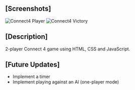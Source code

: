 ## [Screenshots]
![Connect4 Player](https://user-images.githubusercontent.com/98858820/211233279-c81045de-3012-4e52-a025-55484b4899f7.png)
![Connect4 Victory](https://user-images.githubusercontent.com/98858820/211233191-15a4accb-cfbe-4a40-b2f5-f135a3c2b241.png)
## [Description]
2-player Connect 4 game using HTML, CSS and JavaScript.
## [Future Updates]
- Implement a timer 
- Implement playing against an Al (one-player mode)
